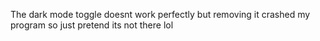 The dark mode toggle doesnt work perfectly but removing it crashed my program so just pretend its not there lol

